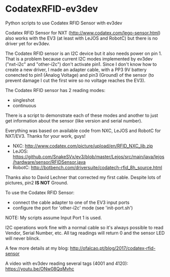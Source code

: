 # CodatexRFID-ev3dev
Python scripts to use Codatex RFID Sensor with ev3dev

Codatex RFID Sensor for NXT (http://www.codatex.com/lego-sensor.html) also works with the EV3 (at least with LeJOS and RobotC) but there is no driver yet for ev3dev.

The Codatex RFID sensor is an I2C device but it also needs power on pin 1. That is a problem because current I2C modes implemented by ev3dev ("nxt-i2c" and "other-i2c") don't activate pin1. Since I don't know how to create a new driver, I made an adapter cable, with a PP3 9V battery conencted to pin1 (Analog Voltage) and pin3 (Ground) of the sensor (to prevent damage I cut the first wire so no voltage reaches the EV3).

The Codatex RFID sensor has 2 reading modes:
- singleshot
- continuous

There is a script to demonstrate each of these modes and another to just get information about the sensor (like version and serial number).

Everything was based on available code from NXC, LeJOS and RobotC for NXT/EV3. Thanks for your work, guys!

- NXC:
 http://www.codatex.com/picture/upload/en/RFID_NXC_lib.zip
- LeJOS:
 https://github.com/SnakeSVx/ev3/blob/master/Lejos/src/main/java/lejos/hardware/sensor/RFIDSensor.java
- RobotC:
 http://botbench.com/driversuite/codatech-rfid_8h_source.html


Thanks also to David Lechner that corrected my first cable. Despite lots of pictures, pin2 **IS NOT** Ground.

To use the Codatex RFID Sensor:
- connect the cable adapter to one of the EV3 input ports
- configure the port for 'other-i2c' mode (see 'init-port.sh')

NOTE: My scripts assume Input Port 1 is used.

I2C operations work fine with a normal cable so it's always possible to read Vendor, Serial Number, etc. All tag readings will return 0 and the sensor LED will never blinck.

A few more details at my blog:
http://ofalcao.pt/blog/2017/codatex-rfid-sensor

A video with ev3dev reading several tags (4001 and 4120):
https://youtu.be/ONw08QqMvhc

